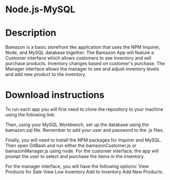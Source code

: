 # Node.js-MySQL

# Description

Bamazon is a basic storefront like application that uses the NPM Inquirer, Node, and MySQL database together. The Bamazon App will feature a Customer interface which allows customers to see inventory and sell purchase products. Inventory changes based on customer's purchase. The Manager interface allows the manager to see and adjust inventory levels and add new product to the inventory.

#  Download instructions 

To run each app you will first need to clone the repository to your machine using the following link:

Then, using your MySQL Workbench, set up the database using the bamazon.sql file. Remember to add your user and password to the .js files.

Finally, you will need to install the NPM packages for Inquirer and MySQL. Then open GitBash and run either the bamazonCustomer.js or bamazonManager.js using node. For the customer interface, the app will prompt the user to select and purchase the items in the inventory. 

For the manager interface, you will have the following options: 
    View Products for Sale
    View Low Inventory
    Add to Inventory
    Add New Products.



